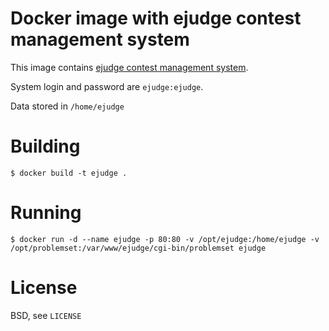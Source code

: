 Docker image with ejudge contest management system
==================================================

This image contains [ejudge contest management system](https://ejudge.ru).

System login and password are `ejudge:ejudge`.

Data stored in `/home/ejudge`

Building
========

    $ docker build -t ejudge .
    
Running
=======

    $ docker run -d --name ejudge -p 80:80 -v /opt/ejudge:/home/ejudge -v /opt/problemset:/var/www/ejudge/cgi-bin/problemset ejudge

License
=======

BSD, see `LICENSE`
